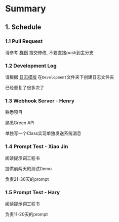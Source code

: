 # Summary

## 1. Schedule
### 1.1 Pull Request

请参考 [样例](https://github.com/JeffreyYou/LineDemo/pull/1) 提交修改, 不要直接push到主分支

### 1.2 Development Log

请根据 [日志模版](https://github.com/JeffreyYou/LineDemo/blob/main/Development/template.md) 在`Development`文件夹下创建日志文件夹

已经重复了很多次了

### 1.3 Webhook Server - Henry

熟悉项目

熟悉Green API

单独写一个Class实现单独发送系统消息

### 1.4 Prompt Test - Xiao Jin

阅读提示词工程书

提供前两天的测试Demo

负责21-30天的prompt

### 1.5 Prompt Test - Hary

阅读提示词工程书

负责11-20天的prompt
